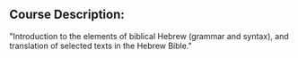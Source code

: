 ## Course Description:

"Introduction to the elements of biblical Hebrew (grammar and syntax), and translation of selected texts in the Hebrew Bible."